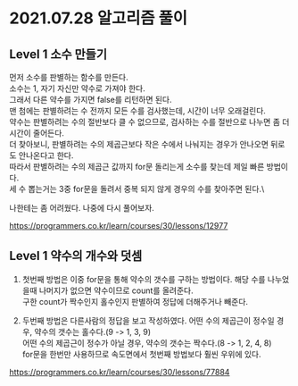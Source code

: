 # 2021.07.28 알고리즘 풀이

## Level 1 소수 만들기

먼저 소수를 판별하는 함수를 만든다.\
소수는 1, 자기 자신만 약수로 가져야 한다.\
그래서 다른 약수를 가지면 false를 리턴하면 된다.\
맨 첨에는 판별하려는 수 전까지 모든 수를 검사했는데, 시간이 너무 오래걸린다.\
약수는 판별하려는 수의 절반보다 클 수 없으므로, 검사하는 수를 절반으로 나누면 좀 더 시간이 줄어든다.\
더 찾아보니, 판별하려는 수의 제곱근보다 작은 수에서 나눠지는 경우가 안나오면 뒤로도 안나온다고 한다.\
따라서 판별하려는 수의 제곱근 값까지 for문 돌리는게 소수를 찾는데 제일 빠른 방법이다.\
세 수 뽑는거는 3중 for문을 돌려서 중복 되지 않게 경우의 수를 찾아주면 된다.\

나한테는 좀 어려웠다. 나중에 다시 풀어보자.

https://programmers.co.kr/learn/courses/30/lessons/12977

## Level 1 약수의 개수와 덧셈

1. 첫번째 방법은 이중 for문을 통해 약수의 갯수를 구하는 방법이다.
   해당 수를 나누었을때 나머지가 없으면 약수이므로 count를 올려준다.\
   구한 count가 짝수인지 홀수인지 판별하여 정답에 더해주거나 빼준다.

2. 두번째 방법은 다른사람의 정답을 보고 작성하였다.
   어떤 수의 제곱근이 정수일 경우, 약수의 갯수는 홀수다.(9 -> 1, 3, 9)\
   어떤 수의 제곱근이 정수가 아닐 경우, 약수의 갯수는 짝수다.(8 -> 1, 2, 4, 8)\
   for문을 한번만 사용하므로 속도면에서 첫번째 방법보다 훨씬 우위에 있다.

https://programmers.co.kr/learn/courses/30/lessons/77884

